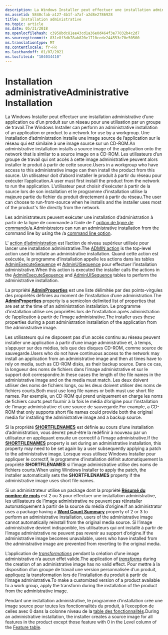 ```yaml
---
description: La Windows Installer peut effectuer une installation administrative d’une application ou d’un produit sur un réseau pour une utilisation par un groupe de travail.
ms.assetid: 5840cfab-a127-4b1f-a7af-a2d8e2786928
title: Installation administrative
ms.topic: article
ms.date: 05/31/2018
ms.openlocfilehash: c3958bdc81ee43cd1a36e0d464f3e77032b4c2d7
ms.sourcegitcommit: 831e8f3db78ab820e1710cede244553c70e50500
ms.translationtype: MT
ms.contentlocale: fr-FR
ms.lasthandoff: 01/07/2021
ms.locfileid: "104034410"
---
```

# <a name="administrative-installation"></a><span data-ttu-id="2b587-103">Installation administrative</span><span class="sxs-lookup"><span data-stu-id="2b587-103">Administrative Installation</span></span>

<span data-ttu-id="2b587-104">La Windows Installer peut effectuer une installation administrative d’une application ou d’un produit sur un réseau pour une utilisation par un groupe de travail.</span><span class="sxs-lookup"><span data-stu-id="2b587-104">The Windows Installer can perform an administrative installation of an application or product to a network for use by a workgroup.</span></span> <span data-ttu-id="2b587-105">Une installation d’administration installe une image source de l’application sur le réseau qui est similaire à une image source sur un CD-ROM.</span><span class="sxs-lookup"><span data-stu-id="2b587-105">An administrative installation installs a source image of the application onto the network that is similar to a source image on a CD-ROM.</span></span> <span data-ttu-id="2b587-106">Les utilisateurs d’un groupe de travail qui ont accès à cette image administrative peuvent alors installer le produit à partir de cette source.</span><span class="sxs-lookup"><span data-stu-id="2b587-106">Users in a workgroup who have access to this administrative image can then install the product from this source.</span></span> <span data-ttu-id="2b587-107">Un utilisateur doit d’abord installer le produit à partir du réseau pour exécuter l’application.</span><span class="sxs-lookup"><span data-stu-id="2b587-107">A user must first install the product from the network to run the application.</span></span> <span data-ttu-id="2b587-108">L’utilisateur peut choisir d’exécuter à partir de la source lors de son installation et le programme d’installation utilise la majeure partie du fichier du produit directement à partir du réseau.</span><span class="sxs-lookup"><span data-stu-id="2b587-108">The user can choose to run-from-source when he installs and the installer uses most of the product's file directly from the network.</span></span>

<span data-ttu-id="2b587-109">Les administrateurs peuvent exécuter une installation d’administration à partir de la ligne de commande à l’aide de l' [option de ligne de commande](command-line-options.md)/a.</span><span class="sxs-lookup"><span data-stu-id="2b587-109">Administrators can run an administrative installation from the command line by using the /a [command line option](command-line-options.md).</span></span>

<span data-ttu-id="2b587-110">L' [action d’administration](admin-action.md) est l’action de niveau supérieur utilisée pour lancer une installation administrative.</span><span class="sxs-lookup"><span data-stu-id="2b587-110">The [ADMIN action](admin-action.md) is the top-level action used to initiate an administrative installation.</span></span> <span data-ttu-id="2b587-111">Quand cette action est exécutée, le programme d’installation appelle les actions dans les tables [AdminExecuteSequence](adminexecutesequence-table.md) et [AdminUISequence](adminuisequence-table.md) pour effectuer l’installation administrative.</span><span class="sxs-lookup"><span data-stu-id="2b587-111">When this action is executed the installer calls the actions in the [AdminExecuteSequence](adminexecutesequence-table.md) and [AdminUISequence](adminuisequence-table.md) tables to perform the administrative installation.</span></span>

<span data-ttu-id="2b587-112">La propriété [**AdminProperties**](adminproperties.md) est une liste délimitée par des points-virgules des propriétés définies au moment de l’installation d’une administration.</span><span class="sxs-lookup"><span data-stu-id="2b587-112">The [**AdminProperties**](adminproperties.md) property is a semicolon delimited list of properties that are set at the time of an administration installation.</span></span> <span data-ttu-id="2b587-113">Le programme d’installation utilise ces propriétés lors de l’installation après administration de l’application à partir de l’image administrative.</span><span class="sxs-lookup"><span data-stu-id="2b587-113">The installer uses these properties during a post administration installation of the application from the administrative image.</span></span>

<span data-ttu-id="2b587-114">Les utilisateurs qui ne disposent pas d’un accès continu au réseau peuvent installer une application à partir d’une image administrative et, à temps, s’appuyer sur des médias, tels que des disques CD-ROM, comme source de sauvegarde.</span><span class="sxs-lookup"><span data-stu-id="2b587-114">Users who do not have continuous access to the network may install an application from an administrative image and then at times have to rely on media, such as CD-ROM disks, as their backup source.</span></span> <span data-ttu-id="2b587-115">Dans ce cas, la longueur des noms de fichiers dans l’image administrative et sur le support doit correspondre.</span><span class="sxs-lookup"><span data-stu-id="2b587-115">In these cases the length of the file names in the administrative image and on the media must match.</span></span> <span data-ttu-id="2b587-116">Les deux doivent utiliser des noms de fichiers longs, ou les deux doivent utiliser des noms de fichiers courts.</span><span class="sxs-lookup"><span data-stu-id="2b587-116">Both must use long file names or both must use short file names.</span></span> <span data-ttu-id="2b587-117">Par exemple, un CD-ROM qui prend uniquement en charge les noms de fichiers courts peut fournir à la fois le média d’origine pour l’installation de l’image administrative et une source de sauvegarde.</span><span class="sxs-lookup"><span data-stu-id="2b587-117">For example, a CD-ROM that only supports short file names could provide both the original media for installing the administrative image and a backup source.</span></span>

<span data-ttu-id="2b587-118">Si la propriété [**SHORTFILENAMES**](shortfilenames.md) est définie au cours d’une installation d’administration, vous devrez peut-être la redéfinir à nouveau par un utilisateur en appliquant ensuite un correctif à l’image administrative.</span><span class="sxs-lookup"><span data-stu-id="2b587-118">If the [**SHORTFILENAMES**](shortfilenames.md) property is set during an administrative installation, this property may need to be set again by a user subsequently applying a patch to the administrative image.</span></span> <span data-ttu-id="2b587-119">Lorsque vous utilisez Windows Installer pour appliquer le correctif, le programme d’installation définit automatiquement la propriété **SHORTFILENAMES** si l’image administrative utilise des noms de fichiers courts.</span><span class="sxs-lookup"><span data-stu-id="2b587-119">When using Windows Installer to apply the patch, the installer automatically sets the **SHORTFILENAMES** property if the administrative image uses short file names.</span></span>

<span data-ttu-id="2b587-120">Si un administrateur utilise un package dont la propriété [**Résumé du nombre de mots**](word-count-summary.md) est 2 ou 3 pour effectuer une installation administrative, les utilisateurs de l’image administrative ne peuvent pas réinstaller automatiquement à partir de la source du média d’origine.</span><span class="sxs-lookup"><span data-stu-id="2b587-120">If an administrator uses a package having a [**Word Count Summary**](word-count-summary.md) property of 2 or 3 to perform an administrative installation, users of the administrative image cannot automatically reinstall from the original media source.</span></span> <span data-ttu-id="2b587-121">Si l’image administrative devient indisponible, les utilisateurs qui ont installé à partir de l’image administrative ne peuvent pas revenir au support d’origine.</span><span class="sxs-lookup"><span data-stu-id="2b587-121">If the administrative image becomes unavailable, users who have installed from the administrative image are prevented from reverting to the original media.</span></span>

<span data-ttu-id="2b587-122">L’application de [*transformations*](t-gly.md) pendant la création d’une image administrative n’a aucun effet valide.</span><span class="sxs-lookup"><span data-stu-id="2b587-122">The application of [*transforms*](t-gly.md) during the creation of an administrative image has no valid effect.</span></span> <span data-ttu-id="2b587-123">Pour mettre à la disposition d’un groupe de travail une version personnalisée d’un produit, appliquez la transformation lors de l’installation du produit à partir de l’image administrative.</span><span class="sxs-lookup"><span data-stu-id="2b587-123">To make a customized version of a product available to a work group, apply the transform during the installation of the product from the administrative image.</span></span>

<span data-ttu-id="2b587-124">Pendant une installation administrative, le programme d’installation crée une image source pour toutes les fonctionnalités du produit, à l’exception de celles avec 0 dans la colonne niveau de la [table des fonctionnalités](feature-table.md).</span><span class="sxs-lookup"><span data-stu-id="2b587-124">During an administrative installation, the installer creates a source image for all features in the product except those feature with 0 in the Level column of the [Feature table](feature-table.md).</span></span>

 

 



